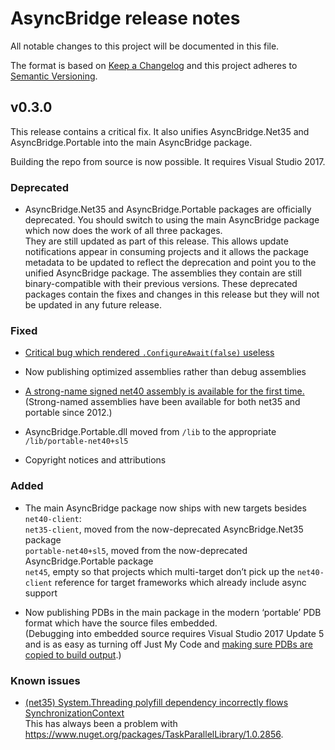 # AsyncBridge release notes

All notable changes to this project will be documented in this file.

The format is based on [Keep a Changelog](http://keepachangelog.com/en/1.0.0/)
and this project adheres to [Semantic Versioning](http://semver.org/spec/v2.0.0.html).

## v0.3.0

This release contains a critical fix. It also unifies AsyncBridge.Net35 and AsyncBridge.Portable into the main AsyncBridge package.

Building the repo from source is now possible. It requires Visual Studio 2017.

### Deprecated

- AsyncBridge.Net35 and AsyncBridge.Portable packages are officially deprecated. You should switch to using the main AsyncBridge package which now does the work of all three packages.  
  They are still updated as part of this release. This allows update notifications appear in consuming projects and it allows the package metadata to be updated to reflect the deprecation and point you to the unified AsyncBridge package. The assemblies they contain are still binary-compatible with their previous versions. These deprecated packages contain the fixes and changes in this release but they will not be updated in any future release.

### Fixed

- [Critical bug which rendered `.ConfigureAwait(false)` useless](https://github.com/OmerMor/AsyncBridge/issues/7)

- Now publishing optimized assemblies rather than debug assemblies

- [A strong-name signed net40 assembly is available for the first time.](https://github.com/OmerMor/AsyncBridge/issues/5#issuecomment-355767383)
  (Strong-named assemblies have been available for both net35 and portable since 2012.)

- AsyncBridge.Portable.dll moved from `/lib` to the appropriate `/lib/portable-net40+sl5`

- Copyright notices and attributions

### Added

- The main AsyncBridge package now ships with new targets besides `net40-client`:  
  `net35-client`, moved from the now-deprecated AsyncBridge.Net35 package  
  `portable-net40+sl5`, moved from the now-deprecated AsyncBridge.Portable package  
  `net45`, empty so that projects which multi-target don’t pick up the `net40-client` reference for target frameworks which already include async support

- Now publishing PDBs in the main package in the modern ‘portable’ PDB format which have the source files embedded.  
  (Debugging into embedded source requires Visual Studio 2017 Update 5 and is as easy as turning off Just My Code and [making sure PDBs are copied to build output](https://github.com/dotnet/sdk/issues/1458#issuecomment-344422574).)

### Known issues

- [(net35) System.Threading polyfill dependency incorrectly flows SynchronizationContext](https://github.com/OmerMor/AsyncBridge/issues/12)  
  This has always been a problem with https://www.nuget.org/packages/TaskParallelLibrary/1.0.2856.
